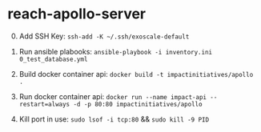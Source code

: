 # reach-apollo-server

0. Add SSH Key: `ssh-add -K ~/.ssh/exoscale-default`

1. Run ansible plabooks: `ansible-playbook -i inventory.ini 0_test_database.yml`

1. Build docker container api: `docker build -t impactinitiatives/apollo .`

1. Run docker container api: `docker run --name impact-api --restart=always -d -p 80:80 impactinitiatives/apollo`

1. Kill port in use: `sudo lsof -i tcp:80` && `sudo kill -9 PID`
